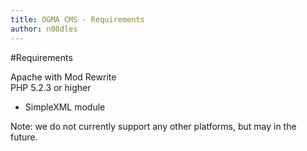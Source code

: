 ```yaml
---
title: OGMA CMS - Requirements
author: n00dles
---
```

#Requirements

Apache with Mod Rewrite  
PHP 5.2.3 or higher 
 - SimpleXML module

Note: we do not currently support any other platforms, but may in the future.